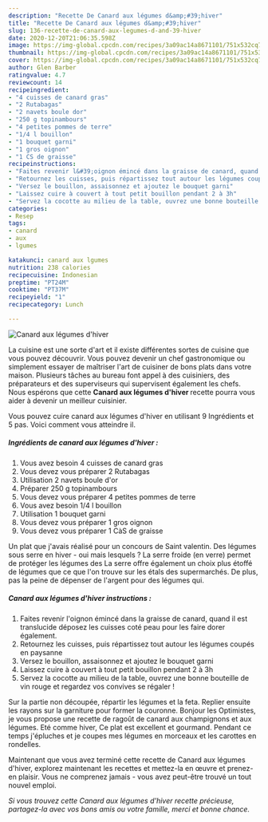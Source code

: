 ```yaml
---
description: "Recette De Canard aux légumes d&amp;#39;hiver"
title: "Recette De Canard aux légumes d&amp;#39;hiver"
slug: 136-recette-de-canard-aux-legumes-d-and-39-hiver
date: 2020-12-20T21:06:35.598Z
image: https://img-global.cpcdn.com/recipes/3a09ac14a8671101/751x532cq70/canard-aux-legumes-dhiver-photo-principale-de-la-recette.jpg
thumbnail: https://img-global.cpcdn.com/recipes/3a09ac14a8671101/751x532cq70/canard-aux-legumes-dhiver-photo-principale-de-la-recette.jpg
cover: https://img-global.cpcdn.com/recipes/3a09ac14a8671101/751x532cq70/canard-aux-legumes-dhiver-photo-principale-de-la-recette.jpg
author: Glen Barber
ratingvalue: 4.7
reviewcount: 14
recipeingredient:
- "4 cuisses de canard gras"
- "2 Rutabagas"
- "2 navets boule dor"
- "250 g topinambours"
- "4 petites pommes de terre"
- "1/4 l bouillon"
- "1 bouquet garni"
- "1 gros oignon"
- "1 CS de graisse"
recipeinstructions:
- "Faites revenir l&#39;oignon émincé dans la graisse de canard, quand il est translucide déposez les cuisses coté peau pour les faire dorer également."
- "Retournez les cuisses, puis répartissez tout autour les légumes coupés en paysanne"
- "Versez le bouillon, assaisonnez et ajoutez le bouquet garni"
- "Laissez cuire à couvert à tout petit bouillon pendant 2 à 3h"
- "Servez la cocotte au milieu de la table, ouvrez une bonne bouteille de vin rouge et regardez vos convives se régaler !"
categories:
- Resep
tags:
- canard
- aux
- lgumes

katakunci: canard aux lgumes 
nutrition: 238 calories
recipecuisine: Indonesian
preptime: "PT24M"
cooktime: "PT37M"
recipeyield: "1"
recipecategory: Lunch

---
```



![Canard aux légumes d&#39;hiver](https://img-global.cpcdn.com/recipes/3a09ac14a8671101/751x532cq70/canard-aux-legumes-dhiver-photo-principale-de-la-recette.jpg)

La cuisine est une sorte d'art et il existe différentes sortes de cuisine que vous pouvez découvrir. Vous pouvez devenir un chef gastronomique ou simplement essayer de maîtriser l'art de cuisiner de bons plats dans votre maison. Plusieurs tâches au bureau font appel à des cuisiniers, des préparateurs et des superviseurs qui supervisent également les chefs. Nous espérons que cette <strong> Canard aux légumes d&#39;hiver </strong> recette pourra vous aider à devenir un meilleur cuisinier.

<!--inarticleads1-->

Vous pouvez cuire canard aux légumes d&#39;hiver en utilisant 9 Ingrédients et 5 pas. Voici comment vous atteindre il.

##### Ingrédients de canard aux légumes d&#39;hiver :

1. Vous avez besoin 4 cuisses de canard gras
1. Vous devez vous préparer 2 Rutabagas
1. Utilisation 2 navets boule d&#39;or
1. Préparer 250 g topinambours
1. Vous devez vous préparer 4 petites pommes de terre
1. Vous avez besoin 1/4 l bouillon
1. Utilisation 1 bouquet garni
1. Vous devez vous préparer 1 gros oignon
1. Vous devez vous préparer 1 CàS de graisse


Un plat que j&#39;avais réalisé pour un concours de Saint valentin. Des légumes sous serre en hiver - oui mais lesquels ? La serre froide (en verre) permet de protéger les légumes des La serre offre également un choix plus étoffé de légumes que ce que l&#39;on trouve sur les étals des supermarchés. De plus, pas la peine de dépenser de l&#39;argent pour des légumes qui. 

<!--inarticleads2-->

##### Canard aux légumes d&#39;hiver instructions :

1. Faites revenir l&#39;oignon émincé dans la graisse de canard, quand il est translucide déposez les cuisses coté peau pour les faire dorer également.
1. Retournez les cuisses, puis répartissez tout autour les légumes coupés en paysanne
1. Versez le bouillon, assaisonnez et ajoutez le bouquet garni
1. Laissez cuire à couvert à tout petit bouillon pendant 2 à 3h
1. Servez la cocotte au milieu de la table, ouvrez une bonne bouteille de vin rouge et regardez vos convives se régaler !


Sur la partie non découpée, répartir les légumes et la feta. Replier ensuite les rayons sur la garniture pour former la couronne. Bonjour les Optimistes, je vous propose une recette de ragoût de canard aux champignons et aux légumes. Eté comme hiver, Ce plat est excellent et gourmand. Pendant ce temps j&#39;épluches et je coupes mes légumes en morceaux et les carottes en rondelles. 

<!--inarticleads1-->

<p>
Maintenant que vous avez terminé cette recette de Canard aux légumes d&#39;hiver, explorez maintenant les recettes et mettez-la en œuvre et prenez-en plaisir. Vous ne comprenez jamais - vous avez peut-être trouvé un tout nouvel emploi.
</p>

<p>
<i>Si vous trouvez cette Canard aux légumes d&#39;hiver recette précieuse, partagez-la avec vos bons amis ou votre famille, merci et bonne chance.</i>
</p>
